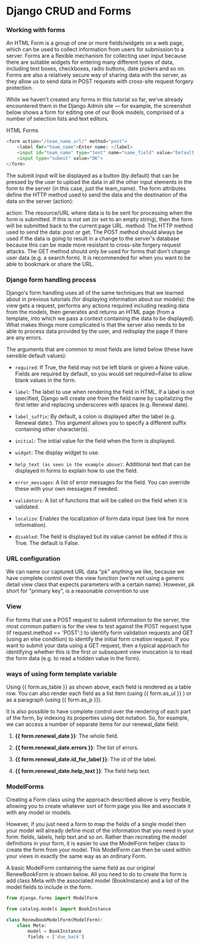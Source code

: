 # Django CRUD and Forms
### Working with forms
An HTML Form is a group of one or more fields/widgets on a web page, which can be used to collect information from users for submission to a server. Forms are a flexible mechanism for collecting user input because there are suitable widgets for entering many different types of data, including text boxes, checkboxes, radio buttons, date pickers and so on. Forms are also a relatively secure way of sharing data with the server, as they allow us to send data in POST requests with cross-site request forgery protection.

While we haven't created any forms in this tutorial so far, we've already encountered them in the Django Admin site — for example, the screenshot below shows a form for editing one of our Book models, comprised of a number of selection lists and text editors.

HTML Forms
``` py
<form action="/team_name_url/" method="post">
    <label for="team_name">Enter name: </label>
    <input id="team_name" type="text" name="name_field" value="Default name for team.">
    <input type="submit" value="OK">
</form>

```
The submit input will be displayed as a button (by default) that can be pressed by the user to upload the data in all the other input elements in the form to the server (in this case, just the team_name). The form attributes define the HTTP method used to send the data and the destination of the data on the server (action):

action: The resource/URL where data is to be sent for processing when the form is submitted. If this is not set (or set to an empty string), then the form will be submitted back to the current page URL.
method: The HTTP method used to send the data: post or get.
The POST method should always be used if the data is going to result in a change to the server's database because this can be made more resistant to cross-site forgery request attacks.
The GET method should only be used for forms that don't change user data (e.g. a search form). It is recommended for when you want to be able to bookmark or share the URL.


### Django form handling process
Django's form handling uses all of the same techniques that we learned about in previous tutorials (for displaying information about our models): the view gets a request, performs any actions required including reading data from the models, then generates and returns an HTML page (from a template, into which we pass a context containing the data to be displayed). What makes things more complicated is that the server also needs to be able to process data provided by the user, and redisplay the page if there are any errors.


The arguments that are common to most fields are listed below (these have sensible default values):

- `required`: If True, the field may not be left blank or given a None value. Fields are required by default, so you would set required=False to allow blank values in the form.

- `label`: The label to use when rendering the field in HTML. If a label is not specified, Django will create one from the field name by capitalizing the first letter and replacing underscores with spaces (e.g. Renewal date).

- `label_suffix`: By default, a colon is displayed after the label (e.g. Renewal date:). This argument allows you to specify a different suffix containing other character(s).

- `initial`: The initial value for the field when the form is displayed.

- `widget`: The display widget to use.

- `help_text (as seen in the example above)`: Additional text that can be displayed in forms to explain how to use the field.

- `error_messages`: A list of error messages for the field. You can override these with your own messages if needed.

- `validators`: A list of functions that will be called on the field when it is validated.

- `localize`: Enables the localization of form data input (see link for more information).

- `disabled`: The field is displayed but its value cannot be edited if this is True. The default is False.

### URL configuration

We can name our captured URL data "pk" anything we like, because we have complete control over the view function (we're not using a generic detail view class that expects parameters with a certain name). However, pk short for "primary key", is a reasonable convention to use

### View
For forms that use a POST request to submit information to the server, the most common pattern is for the view to test against the POST request type (if request.method == 'POST':) to identify form validation requests and GET (using an else condition) to identify the initial form creation request. If you want to submit your data using a GET request, then a typical approach for identifying whether this is the first or subsequent view invocation is to read the form data (e.g. to read a hidden value in the form).


### ways of using form template variable
Using {{ form.as_table }} as shown above, each field is rendered as a table row. You can also render each field as a list item (using {{ form.as_ul }} ) or as a paragraph (using {{ form.as_p }}).

It is also possible to have complete control over the rendering of each part of the form, by indexing its properties using dot notation. So, for example, we can access a number of separate items for our renewal_date field:

1) **{{ form.renewal_date }}**: The whole field.

2) **{{ form.renewal_date.errors }}**: The list of errors.

3) **{{ form.renewal_date.id_for_label }}**: The id of the label.

4) **{{ form.renewal_date.help_text }}**: The field help text.


### ModelForms
Creating a Form class using the approach described above is very flexible, allowing you to create whatever sort of form page you like and associate it with any model or models.

However, if you just need a form to map the fields of a single model then your model will already define most of the information that you need in your form: fields, labels, help text and so on. Rather than recreating the model definitions in your form, it is easier to use the ModelForm helper class to create the form from your model. This ModelForm can then be used within your views in exactly the same way as an ordinary Form.

A basic ModelForm containing the same field as our original RenewBookForm is shown below. All you need to do to create the form is add class Meta with the associated model (BookInstance) and a list of the model fields to include in the form.

```py
from django.forms import ModelForm

from catalog.models import BookInstance

class RenewBookModelForm(ModelForm):
    class Meta:
        model = BookInstance
        fields = ['due_back']
        
```        